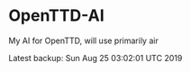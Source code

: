 # OpenTTD-AI
My AI for OpenTTD, will use primarily air

Latest backup: Sun Aug 25 03:02:01 UTC 2019
